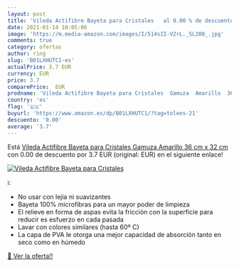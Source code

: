 ```yaml
---
layout: post
title: 'Vileda Actifibre Bayeta para Cristales   al 0.00 % de descuento'
date: 2021-01-14 10:05:06
image: 'https://m.media-amazon.com/images/I/514sII-V2rL._SL200_.jpg'
comments: true
category: ofertas
author: ring
slug: 'B01LXHUTC1-es'
actualPrice: 3.7 EUR
currency: EUR
price: 3.7
comparePrice:  EUR
prodname: 'Vileda Actifibre Bayeta para Cristales  Gamuza  Amarillo  36 cm x 32 cm'
country: 'es'
flag: '🇪🇸'
buyurl: 'https://www.amazon.es/dp/B01LXHUTC1/?tag=tolees-21'
descuento: '0.00'
average: '3.7'
---
```


Está [Vileda Actifibre Bayeta para Cristales  Gamuza  Amarillo  36 cm x 32 cm](https://www.amazon.es/dp/B01LXHUTC1/?tag=tolees-21) con 0.00 de descuento por 3.7 EUR (original:  EUR) en el siguiente enlace!

[![Vileda Actifibre Bayeta para Cristales  ](https://m.media-amazon.com/images/I/514sII-V2rL._SL200_.jpg)](https://www.amazon.es/dp/B01LXHUTC1/?tag=tolees-21)

ℹ️:

- No usar con lejía ni suavizantes
- Bayeta 100% microfibras para un mayor poder de limpieza
- El relieve en forma de aspas evita la fricción con la superficie para reducir es esfuerzo en cada pasada
- Lavar con colores similares (hasta 60º C)
- La capa de PVA le otorga una mejor capacidad de absorción tanto en seco como en húmedo

[🛒 Ver la oferta!!](https://www.amazon.es/dp/B01LXHUTC1/?tag=tolees-21)
